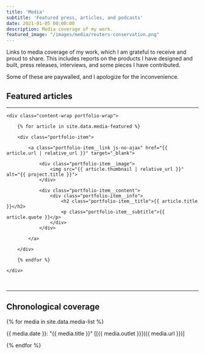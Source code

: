 ```yaml
---
title: 'Media'
subtitle: 'Featured press, articles, and podcasts'
date: 2021-01-05 00:00:00
description: Media coverage of my work.
featured_image: "/images/media/reuters-conservation.png"
---
```


Links to media coverage of my work, which I am grateful to receive and proud to share. This includes reports on the products I have designed and built, press releases, interviews, and some pieces I have contributed.

Some of these are paywalled, and I apologize for the inconvenience.

## Featured articles

---

<section class="portfolio">

    <div class="content-wrap portfolio-wrap">

        {% for article in site.data.media-featured %}

        <div class="portfolio-item">

            <a class="portfolio-item__link js-no-ajax" href="{{ article.url | relative_url }}" target="_blank">

                <div class="portfolio-item__image">
                    <img src="{{ article.thumbnail | relative_url }}" alt="{{ project.title }}">
                </div>

                <div class="portfolio-item__content">
                    <div class="portfolio-item__info">
                        <h2 class="portfolio-item__title">{{ article.title }}</h2>
                        <p class="portfolio-item__subtitle">{{ article.quote }}</p>
                    </div>
                </div>

            </a>

        </div>

        {% endfor %}

    </div>

</section>

<p>&nbsp;</p>

---

## Chronological coverage

{% for media in site.data.media-list %}

{{ media.date }}: "{{ media.title }}" [[{{ media.outlet }}]({{ media.url }})]

{% endfor %}